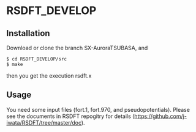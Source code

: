 # RSDFT_DEVELOP

## Installation
Download or clone the branch SX-AuroraTSUBASA, and
```
$ cd RSDFT_DEVELOP/src
$ make
```
then you get the execution rsdft.x

## Usage
You need some input files (fort.1, fort.970, and pseudopotentials). Please see the documents in RSDFT repogitry for details
(https://github.com/j-iwata/RSDFT/tree/master/doc).
